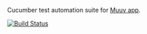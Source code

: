 Cucumber test automation suite for [Muuv app](https://github.com/bpowell15/muuv).

[![Build Status](https://travis-ci.org/dsanchezNYC/Muuv.svg?branch=master)](https://travis-ci.org/dsanchezNYC/Muuv)